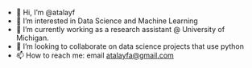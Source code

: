 - 👋 Hi, I’m @atalayf
- 👀 I’m interested in Data Science and Machine Learning
- 🌱 I’m currently working as a research assistant @ University of Michigan. 
- 💞️ I’m looking to collaborate on data science projects that use python
- 📫 How to reach me: email atalayfa@gmail.com

<!---
atalayf/atalayf is a ✨ special ✨ repository because its `README.md` (this file) appears on your GitHub profile.
You can click the Preview link to take a look at your changes.
--->
